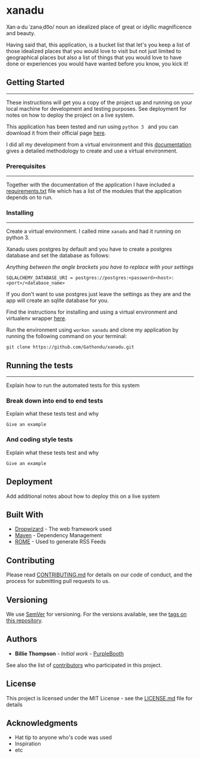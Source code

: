 # xanadu
Xan·a·du ˈzanəˌdo͞o/ noun an idealized place of great or idyllic magnificence and beauty.

Having said that, this application, is a bucket list that let's you keep a list of those idealized places that you would love to visit but not just limited to geographical places but also a list of things that you would love to have done or experiences you would have wanted before you know, you kick it!

## Getting Started
___

These instructions will get you a copy of the project up and running on your local machine for development and testing purposes. See deployment for notes on how to deploy the project on a live system.

This application has been tested and run using `python 3 ` and you can download it from their official page [here](https://python.org/downloads/).

I did all my development from a virtual environment and this [documentation](http://docs.python-guide.org/en/latest/dev/virtualenvs/)
gives a detailed methodology to create and use a virtual environment.

### Prerequisites
___

Together with the documentation of the application I have included a [requirements.txt](requirements.txt) file
which has a list of the modules that the application depends on to run.

### Installing
___

Create a virtual environment. I called mine `xanadu` and had it running on python 3.

Xanadu uses postgres by default and you have to create a postgres database and set the database as follows:

*Anything between the angle brackets you have to replace with your settings*

    SQLALCHEMY_DATABASE_URI = postgres://postgres:<password><host>:<port>/<database_name>

If you don't want to use postgres just leave the settings as they are and the app will create an sqlite database for you.

Find the instructions for installing and using a virtual environment and virtualenv wrapper [here](http://docs.python-guide.org/en/latest/dev/virtualenvs/).

Run the environment using `workon xanadu` and clone my application by running the following command on your terminal:

   `git clone https://github.com/Gathondu/xanadu.git`

## Running the tests
___

Explain how to run the automated tests for this system

### Break down into end to end tests

Explain what these tests test and why

```
Give an example
```

### And coding style tests

Explain what these tests test and why

```
Give an example
```

## Deployment

Add additional notes about how to deploy this on a live system

## Built With

* [Dropwizard](http://www.dropwizard.io/1.0.2/docs/) - The web framework used
* [Maven](https://maven.apache.org/) - Dependency Management
* [ROME](https://rometools.github.io/rome/) - Used to generate RSS Feeds

## Contributing

Please read [CONTRIBUTING.md](https://gist.github.com/PurpleBooth/b24679402957c63ec426) for details on our code of conduct, and the process for submitting pull requests to us.

## Versioning

We use [SemVer](http://semver.org/) for versioning. For the versions available, see the [tags on this repository](https://github.com/your/project/tags). 

## Authors

* **Billie Thompson** - *Initial work* - [PurpleBooth](https://github.com/PurpleBooth)

See also the list of [contributors](https://github.com/your/project/contributors) who participated in this project.

## License

This project is licensed under the MIT License - see the [LICENSE.md](LICENSE.md) file for details

## Acknowledgments

* Hat tip to anyone who's code was used
* Inspiration
* etc
